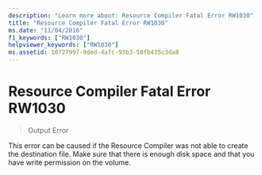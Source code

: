 ```yaml
---
description: "Learn more about: Resource Compiler Fatal Error RW1030"
title: "Resource Compiler Fatal Error RW1030"
ms.date: "11/04/2016"
f1_keywords: ["RW1030"]
helpviewer_keywords: ["RW1030"]
ms.assetid: 10727997-9ded-4afc-93b3-58fb435c3da8
---
```

# Resource Compiler Fatal Error RW1030

> Output Error

This error can be caused if the Resource Compiler was not able to create the destination file. Make sure that there is enough disk space and that you have write permission on the volume.
